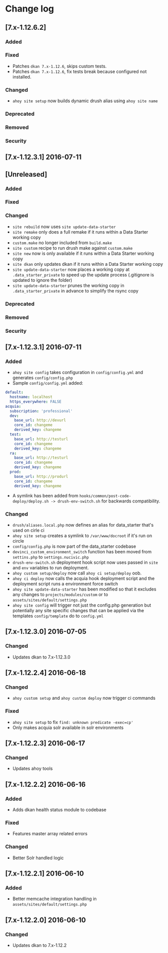 # Change log

## [7.x-1.12.6.2]

### Added

### Fixed
- Patches `dkan 7.x-1.12.6`, skips custom tests.
- Patches `dkan 7.x-1.12.6`, fix tests break because configured not installed.


### Changed
- `ahoy site setup` now builds dynamic drush alias using `ahoy site name`

### Deprecated

### Removed

### Security

## [7.x-1.12.3.1] 2016-07-11
## [Unreleased]

### Added

### Fixed

### Changed
- `site rebuild` now uses `site update-data-starter`
- `site remake` only does a full remake if it runs within a Data Starter working copy
- `custom.make` no longer included from `build.make`
- `site custom` recipe to run drush make against `custom.make`
- `site new` now is only available if it runs within a Data Starter working copy
- `site dkan` only updates dkan if it runs within a Data Starter working copy
- `site update-data-starter` now places a working copy at `.data_starter_private` to speed up the update process (.gitignore is updated to ignore the folder)
- `site update-data-starter` prunes the working copy in `.data_starter_private` in advance to simplify the rsync copy

### Deprecated

### Removed

### Security

## [7.x-1.12.3.1] 2016-07-11
### Added
- `ahoy site config` takes configuration in `config/config.yml` and generates `config/config.php`
- Sample `config/config.yml` added:
```yaml
default:
  hostname: localhost
  https_everywhere: FALSE
acquia:
  subscription: 'professional'
  dev:
    base_url: http://devurl
    core_id: changeme
    derived_key: changeme
  test:
    base_url: http://testurl
    core_id: changeme
    derived_key: changeme
  ra:
    base_url: http://testurl
    core_id: changeme
    derived_key: changeme
  prod:
    base_url: http://produrl
    core_id: changeme
    derived_key: changeme
```
- A symlink has been added from `hooks/common/post-code-deploy/deploy.sh -> drush-env-switch.sh` for backwards compatibility.

### Changed
- `drush/aliases.local.php` now defines an alias for data_starter that's used on cirle ci
- `ahoy site setup` creates a symlink to `/var/www/docroot` if it's run on circle
- `config/config.php` is now part of the data_starter codebase
- `devinci_custom_environment_switch` function has been moved from `settins.php` to `settings.nucivic.php`
- `drush-env-switch.sh` deployment hook script now uses passed in `site` and `env` variables to run deployment.
- `ahoy custom setup/deploy` now call `ahoy ci setup/deploy` oob.
- `ahoy ci deploy` now calls the acquia hook deployment script and the deployment script runs a environment force switch
- `ahoy site update-data-starter` has been modified so that it excludes any changes to `projects/modules/custom` or to `assets/sites/default/settings.php`
- `ahoy site config` will trigger not just the config.php generation but potentially any site specific changes that can be applied via the templates `config/template` do to `config.yml` 

## [7.x-1.12.3.0] 2016-07-05
### Changed
- Updates dkan to 7.x-1.12.3.0

## [7.x-1.12.2.4] 2016-06-18
### Changed
- `ahoy custom setup` and `ahoy custom deploy` now trigger ci commands
### Fixed
- `ahoy site setup` to fix `find: unknown predicate -exec=cp'`
- Only makes acquia solr available in solr environments

## [7.x-1.12.2.3] 2016-06-17
### Changed
- Updates ahoy tools

## [7.x-1.12.2.2] 2016-06-16
### Added
- Adds dkan health status module to codebase
### Fixed
- Features master array related errors
### Changed
- Better Solr handled logic

## [7.x-1.12.2.1] 2016-06-10
### Added
- Better memcache integration handling in `assets/sites/default/settings.php`

## [7.x-1.12.2.0] 2016-06-10
### Changed
- Updates dkan to 7.x-1.12.2
